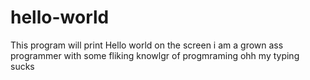 # hello-world
This program will print Hello world on the screen
i am a grown ass programmer with some fliking knowlgr of progmraming ohh my typing sucks
